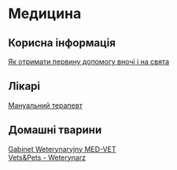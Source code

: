 # Медицина


## Корисна інформація
[Як отримати первину допомогу вночі і на свята][1]

## Лікарі
[Мануальний терапевт][2]

## Домашні тварини
[Gabinet Weterynaryjny MED-VET][3]<br />
[Vets&Pets - Weterynarz][4]<br />

<!-- resources -->

[1]: https://pacjent.gov.pl/pacient/pervinna-medichna-dopomoga
[2]: https://instagram.com/massage_bilanchuk?igshid=NDk5N2NlZjQ=
[3]: https://g.co/kgs/JA5xbB
[4]: https://vetsandpets.pl/en/
